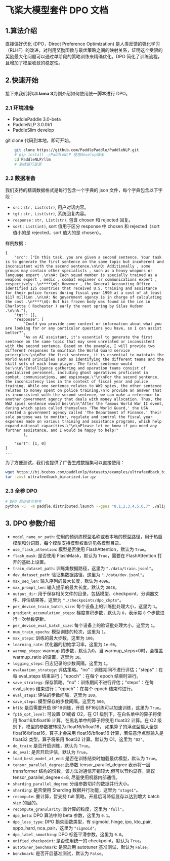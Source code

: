 # 飞桨大模型套件 DPO 文档
## 1.算法介绍
直接偏好优化 (DPO，Direct Preference Optimization) 是人类反馈的强化学习 （RLHF）的改进，对利用奖励函数与最优策略之间的映射关系，证明这个受限的奖励最大化问题可以通过单阶段的策略训练来精确优化。DPO 简化了训练流程，且增加了模型收敛的稳定性。

## 2.快速开始
接下来我们将以**Llama 3**为例介绍如何使用统一脚本进行 DPO。
### 2.1 环境准备
- PaddlePaddle 3.0-beta
- PaddleNLP   3.0.0b1
- PaddleSlim develop

git clone 代码到本地，即可开始。

```bash
    git clone https://github.com/PaddlePaddle/PaddleNLP.git
    # pip install ./PaddleNLP 使用develop版本
    cd PaddleNLP/llm
    # 到达运行目录
```
### 2.2 数据准备
我们支持的精调数据格式是每行包含一个字典的 json 文件，每个字典包含以下字段：

- `src` : `str, List(str)`, 用户对话内容。
- `tgt` : `str, List(str)`, 系统回复内容。
- `response` : `str, List(str)`, 包含 chosen 和 rejected 回复。
- `sort` : `List(int)`, sort 值用于区分 response 中 chosen 和 rejected（sort 值小的是 rejected，sort 值大的是 chosen）。

样例数据：

```text
{
    "src": ["In this task, you are given a second sentence. Your task is to generate the first sentence on the same topic but incoherent and inconsistent with the second sentence.\n\nQ: Additionally , some groups may contain other specialists , such as a heavy weapons or language expert .\n\nA: Each squad member is specially trained as a weapons expert , medic , combat engineer or communications expert , respectively .\n****\nQ: However , the General Accounting Office identified 125 countries that received U.S. training and assistance for their police forces during fiscal year 1990 at a cost of at least $117 million .\n\nA: No government agency is in charge of calculating the cost .\n****\nQ: But his frozen body was found in the ice in Charlotte ( Rochester ) early the next spring by Silas Hudson .\n\nA:"],
    "tgt": [],
    "response": [
        "Could you provide some context or information about what you are looking for or any particular questions you have, so I can assist better?",
        "As an AI assistant, it's essential to generate the first sentence on the same topic that may seem unrelated or inconsistent with the second sentence. Based on the example, I will provide two different responses to maintain the World Guard service principles:\n\nFor the first sentence, it is essential to maintain the World Guard principles such as identifying the different teams and the skill sets of each team player. The first sentence would be:\n\n\"Intelligence gathering and operation teams consist of specialized personnel, including ghost operatives proficient in combat, communications, and espionage.\"\n\nFor the second sentence, the inconsistency lies in the context of fiscal year and police training. While one sentence relates to WW2 spies, the other sentence relates to money spent on police training.\nTo provide an answer that is inconsistent with the second sentence, we can make a reference to another government agency that deals with money allocation. Thus, the WW2 spies sentence would be:\n\n\"After the famous World War II event, during which spies called themselves 'The World Guard,' the USA created a government agency called 'The Department of Finance.' Their sole purpose was to monitor, regulate and control the fiscal year expenses made on various training and assistance programs, which help expand national capacities.\"\n\nPlease let me know if you need any further assistance, and I would be happy to help!"
        ],

    "sort": [1, 0]
}
...
```

为了方便测试，我们也提供了广告生成数据集可以直接使用：

```bash
wget https://bj.bcebos.com/paddlenlp/datasets/examples/ultrafeedback_binarized.tar.gz
tar -zxvf ultrafeedback_binarized.tar.gz
```
### 2.3 全参 DPO

```bash
# DPO 启动命令参考
python -u  -m paddle.distributed.launch --gpus "0,1,2,3,4,5,6,7" ./alignment/dpo/run_dpo.py ./config/llama/dpo_argument.json
```

## 3. DPO 参数介绍
- `model_name_or_path`: 使用的预训练模型名称或者本地的模型路径，用于热启模型和分词器，每个模型支持模型权重详见各模型目录。
- `use_flash_attention`: 模型是否使用 FlashAttention，默认为 `True`。
- `flash_mask`: 是否使用 FlashMask，默认为 `True`，需要在 FlashAttention 打开的基础上设置。
- `train_dataset_path`: 训练集数据路径，这里为 `"./data/train.jsonl"`。
- `dev_dataset_path`: 验证集数据路径，这里为 `"./data/dev.jsonl"`。
- `max_seq_len`: 输入序列的最大长度，默认为 `4096`。
- `max_prompt_len`: 输入提示的最大长度，默认为 `2048`。
- `output_dir`: 用于保存相关文件的目录，包括模型、checkpoint、分词器文件、评估结果等，这里为 `"./checkpoints/dpo_ckpts"`。
- `per_device_train_batch_size`: 每个设备上的训练批处理大小，这里为 `1`。
- `gradient_accumulation_steps`: 梯度累积步数，默认为 `8`，表示每 `8` 个步数进行一次参数更新。
- `per_device_eval_batch_size`: 每个设备上的验证批处理大小，这里为 `1`。
- `num_train_epochs`: 模型训练的轮次，这里为 `1`。
- `max_steps`: 训练的最大步数，这里为 `100`。
- `learning_rate`: 优化器的初始学习率，这里为 `1e-06`。
- `warmup_steps`: warmup 的步数，默认为0。当 warmup_steps>0时，会覆盖 warmup_ratio 的设置，这里为 `10`。
- `logging_steps`: 日志记录的步数间隔，这里为 `1`。
- `evaluation_strategy`: 评估策略。"no"：训练期间不进行评估；"steps"：在每 eval_steps 结束进行；"epoch"：在每个 epoch 结束时进行。
- `save_strategy`: 保存策略。"no"：训练期间不进行评估；"steps"：在每 eval_steps 结束进行；"epoch"：在每个 epoch 结束时进行。
- `eval_steps`: 评估的步数间隔，这里为 `100`。
- `save_steps`: 模型保存的步数间隔，这里为 `500`。
- `bf16`: 是否需要开启 BF16训练，开启 BF16训练可以加速训练，这里为 `True`。
- `fp16_opt_level`: 可设置 O1或者 O2，在 O1 级别下，在白名单中的算子将使用 float16/bfloat16 计算，在黑名单中的算子将使用 float32 计算。在 O2 级别下，模型的参数被转换为 float16/bfloat16， 如果算子的浮点型输入全是 float16/bfloat16，算子才会采用 float16/bfloat16 计算，若任意浮点型输入是 float32 类型，算子将采用 float32 计算。默认为 O1。这里为 `"O2"`。
- `do_train`: 是否开启训练，默认为 `True`。
- `do_eval`: 是否开启评估，默认为 `True`。
- `load_best_model_at_end`: 是否在训练结束时加载最优模型，默认为 `True`。
- `tensor_parallel_degree`: 此参数 tensor_parallel_degree 表示将一层 transformer 结构的份数，该方法对通信开销较大,但可以节约显存，建议 tensor_parallel_degree<=8, 尽量使用机器内部通信。
- `sharding_parallel_degree`: 分组参数切片的数据并行大小。
- `sharding`: 是否使用 Sharding 数据并行功能，这里为 `"stage1"`。
- `recompute`: 重计算，暂支持 full 策略。开启后可降低显存以达到增大 batch size 的目的。
- `recompute_granularity`: 重计算的粒度，这里为 `"full"`。
- `dpo_beta`: DPO 算法中的 beta 参数，这里为 `0.1`。
- `dpo_loss_type`: DPO 损失函数类型，有 sigmoid, hinge, ipo, kto_pair, sppo_hard, nca_pair，这里为 `"sigmoid"`。
- `dpo_label_smoothing`: DPO 标签平滑参数，这里为 `0.0`。
- `unified_checkpoint`: 是否使用统一的 checkpoint，默认为 `True`。
- `autotuner_benchmark`: 是否启用 autotuner 基准测试，默认为 `False`。
- `benchmark`: 是否开启基准测试，默认为 `False`。
